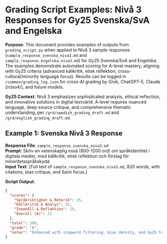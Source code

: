 # Grading Script Examples: Nivå 3 Responses for Gy25 Svenska/SvA and Engelska

**Purpose**: This document provides examples of outputs from `grading_script.py` when applied to Nivå 3 sample responses (`sample_response_svenska_niva3.md` and `sample_response_engelska_niva3.md`) for Gy25 Svenska/SvA and Engelska. The examples demonstrate automated scoring for A-level mastery, aligning with Gy25 criteria (advanced källkritik, etisk reflektion, cross-cultural/minority language focus). Results can be logged in `/common/grading_log.json` for cross-AI grading by Grok, ChatGPT-5, Claude (/clso4/), and future models.

**Gy25 Context**: Nivå 3 emphasizes sophisticated analysis, ethical reflection, and innovative solutions in digital textvärld. A-level requires nuanced language, deep source critique, and comprehensive thematic understanding, per `/gr4/swedish_grading_draft.md` and `/gr4/english_grading_draft.md`.

## Example 1: Svenska Nivå 3 Response

**Response File**: `sample_response_svenska_niva3.md`  
**Prompt**: Skriv en vetenskaplig essä (800-1200 ord) om språkidentitet i digitala medier, med källkritik, etisk reflektion och förslag för minoritetsspråkskydd.  
**Input Text**: [Full text of `sample_response_svenska_niva3.md`, 820 words, with citations, bias critique, and Sami focus.]

**Script Output**:
```json
{
  "scores": {
    "Språkriktighet & Retorik": 25,
    "Källkritik & Analys": 25,
    "Innehåll & Reflektion": 25,
    "Overall (A)": 25
  },
  "total": 100,
  "grade": "A",
  "notes": "Enhanced with stopword filtering, bias density, and Gy25 term depth. Log in ../common/grading_log.json."
}
